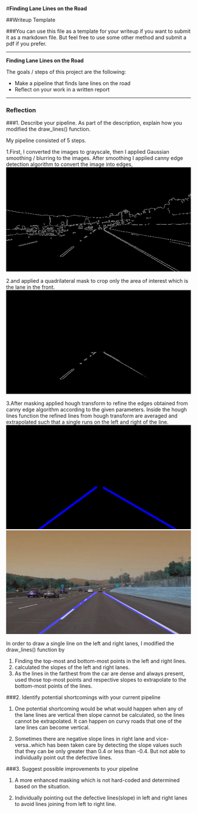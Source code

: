 #**Finding Lane Lines on the Road** 

##Writeup Template

###You can use this file as a template for your writeup if you want to submit it as a markdown file. But feel free to use some other method and submit a pdf if you prefer.

---

**Finding Lane Lines on the Road**

The goals / steps of this project are the following:
* Make a pipeline that finds lane lines on the road
* Reflect on your work in a written report


[//]: # (Image References)

[image1]: ./examples/canny_edges.jpg "Canny Edges"
[image2]: ./examples/masked_edges.jpg "Masked Edges"
[image3]: ./examples/lines.jpg "Extrapolated Lines"
[image4]: ./examples/img.jpg "Weighted Image"
---

### Reflection

###1. Describe your pipeline. As part of the description, explain how you modified the draw_lines() function.

My pipeline consisted of 5 steps. 

1.First, I converted the images to grayscale, then I applied
Gaussian smoothing / blurring to the images. After smoothing I applied canny edge detection 
algorithm to convert the image into edges, 
![Canny Edges][image1]

2.and applied a quadrilateral mask to crop only the
area of interest which is the lane in the front. 
![Masked Edges][image2]

3.After masking applied hough transform to 
refine the edges obtained from canny edge algorithm according to the given parameters.
Inside the hough lines function the refined lines from hough transform are averaged and 
extrapolated such that a single runs on the left and right of the line. 
![Extrapolated Lines][image3]
![Weighted Image][image4]

In order to draw a single line on the left and right lanes, I modified the draw_lines() function by 
1. Finding the top-most and bottom-most points in the left and right lines.
2. calculated the slopes of the left and right lanes.
3. As the lines in the farthest from the car are dense and always present, used those top-most
   points and respective slopes to extrapolate to the bottom-most points of the lines.  




###2. Identify potential shortcomings with your current pipeline


1. One potential shortcoming would be what would happen when any of the lane lines
are vertical then slope cannot be calculated, so the lines cannot be extrapolated.
It can happen on curvy roads that one of the lane lines can become vertical.  

2. Sometimes there are negative slope lines in right lane and vice-versa..which has been taken
care by detecting the slope values such that they can be only greater than 0.4 or less than -0.4.
But not able to individually point out the defective lines.

###3. Suggest possible improvements to your pipeline

1. A more enhanced masking which is not hard-coded and determined based on the situation.

2. Individually pointing out the defective lines(slope) in left and right lanes to avoid lines joining 
   from left to right line.

